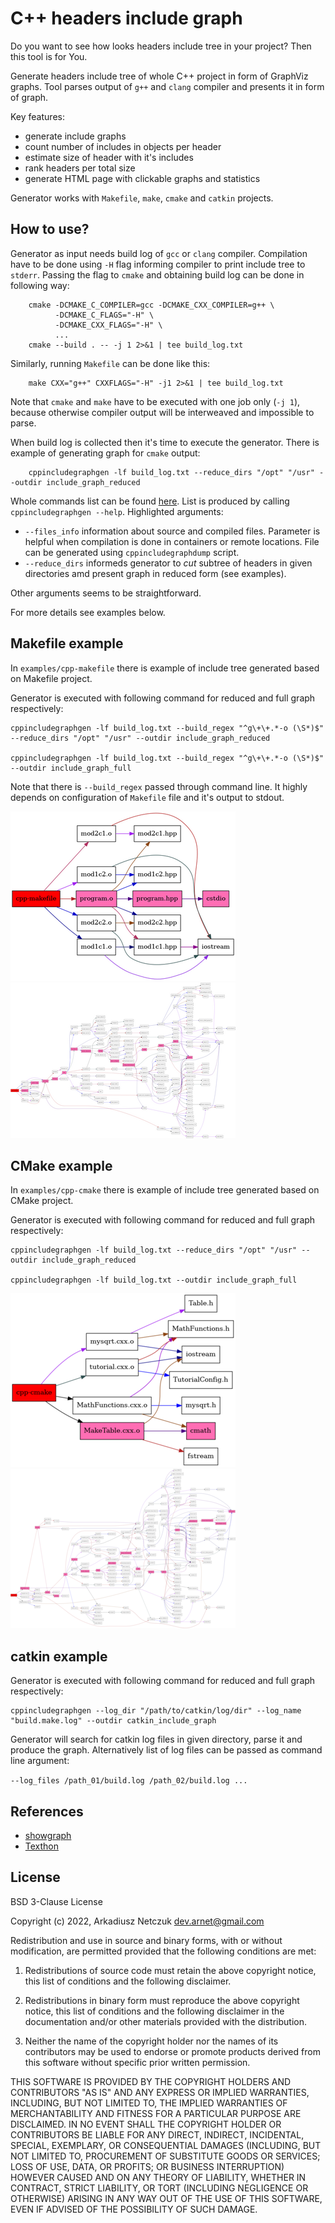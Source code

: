 # C++ headers include graph

Do you want to see how looks headers include tree in your project? Then this tool is for You.

Generate headers include tree of whole C++ project in form of GraphViz graphs.
Tool parses output of `g++` and `clang` compiler and presents it in form of graph.

Key features:
- generate include graphs
- count number of includes in objects per header
- estimate size of header with it's includes
- rank headers per total size
- generate HTML page with clickable graphs and statistics

Generator works with `Makefile`, `make`, `cmake` and `catkin` projects.



## How to use?

Generator as input needs build log of `gcc` or `clang` compiler. Compilation have to be done using `-H` flag
informing compiler to print include tree to `stderr`.
Passing the flag to `cmake` and obtaining build log can be done in following way:
```
    cmake -DCMAKE_C_COMPILER=gcc -DCMAKE_CXX_COMPILER=g++ \
          -DCMAKE_C_FLAGS="-H" \
          -DCMAKE_CXX_FLAGS="-H" \
          ...
    cmake --build . -- -j 1 2>&1 | tee build_log.txt
```
Similarly, running `Makefile` can be done like this:
```
    make CXX="g++" CXXFLAGS="-H" -j1 2>&1 | tee build_log.txt
```
Note that `cmake` and `make` have to be executed with one job only (`-j 1`), because otherwise compiler output will be 
interweaved and impossible to parse.

When build log is collected then it's time to execute the generator. 
There is example of generating graph for `cmake` output:
```
    cppincludegraphgen -lf build_log.txt --reduce_dirs "/opt" "/usr" --outdir include_graph_reduced
```
Whole commands list can be found [here](doc/cmd_args.txt). List is produced by calling `cppincludegraphgen --help`.
Highlighted arguments:
- `--files_info` information about source and compiled files. Parameter is helpful when compilation is done in containers or remote locations. 
File can be generated using `cppincludegraphdump` script.
- `--reduce_dirs` informeds generator to *cut* subtree of headers in given directories amd present graph in reduced form (see examples).
 
Other arguments seems to be straightforward.

For more details see examples below.



## Makefile example

In `examples/cpp-makefile` there is example of include tree generated based on Makefile project.

Generator is executed with following command for reduced and full graph respectively:
```
cppincludegraphgen -lf build_log.txt --build_regex "^g\+\+.*-o (\S*)$" --reduce_dirs "/opt" "/usr" --outdir include_graph_reduced

cppincludegraphgen -lf build_log.txt --build_regex "^g\+\+.*-o (\S*)$" --outdir include_graph_full
```

Note that there is `--build_regex` passed through command line. It highly depends on configuration of `Makefile` file and it's output to stdout.

[![include reduced graph](examples/cpp-makefile/include_graph_reduced/include_tree.gv-small.png "include reduced graph")](examples/cpp-makefile/include_graph_reduced/include_tree.gv.png)
[![include full graph](examples/cpp-makefile/include_graph_full/include_tree.gv-small.png "include full graph")](examples/cpp-makefile/include_graph_full/include_tree.gv.png)



## CMake example

In `examples/cpp-cmake` there is example of include tree generated based on CMake project.

Generator is executed with following command for reduced and full graph respectively:
```
cppincludegraphgen -lf build_log.txt --reduce_dirs "/opt" "/usr" --outdir include_graph_reduced

cppincludegraphgen -lf build_log.txt --outdir include_graph_full
```

[![include reduced graph](examples/cpp-cmake/include_graph_reduced/include_tree.gv-small.png "include reduced graph")](examples/cpp-cmake/include_graph_reduced/include_tree.gv.png)
[![include full graph](examples/cpp-cmake/include_graph_full/include_tree.gv-small.png "include full graph")](examples/cpp-cmake/include_graph_full/include_tree.gv.png)



## catkin example

Generator is executed with following command for reduced and full graph respectively:
```
cppincludegraphgen --log_dir "/path/to/catkin/log/dir" --log_name "build.make.log" --outdir catkin_include_graph
```

Generator will search for catkin log files in given directory, parse it and produce the graph. Alternatively list 
of log files can be passed as command line argument: 

`--log_files /path_01/build.log /path_02/build.log ...`



## References

- [showgraph](https://github.com/anetczuk/showgraph-py)
- [Texthon](texthon.chipsforbrain.org/)



## License

BSD 3-Clause License

Copyright (c) 2022, Arkadiusz Netczuk <dev.arnet@gmail.com>

Redistribution and use in source and binary forms, with or without
modification, are permitted provided that the following conditions are met:

1. Redistributions of source code must retain the above copyright notice, this
   list of conditions and the following disclaimer.

2. Redistributions in binary form must reproduce the above copyright notice,
   this list of conditions and the following disclaimer in the documentation
   and/or other materials provided with the distribution.

3. Neither the name of the copyright holder nor the names of its
   contributors may be used to endorse or promote products derived from
   this software without specific prior written permission.

THIS SOFTWARE IS PROVIDED BY THE COPYRIGHT HOLDERS AND CONTRIBUTORS "AS IS"
AND ANY EXPRESS OR IMPLIED WARRANTIES, INCLUDING, BUT NOT LIMITED TO, THE
IMPLIED WARRANTIES OF MERCHANTABILITY AND FITNESS FOR A PARTICULAR PURPOSE ARE
DISCLAIMED. IN NO EVENT SHALL THE COPYRIGHT HOLDER OR CONTRIBUTORS BE LIABLE
FOR ANY DIRECT, INDIRECT, INCIDENTAL, SPECIAL, EXEMPLARY, OR CONSEQUENTIAL
DAMAGES (INCLUDING, BUT NOT LIMITED TO, PROCUREMENT OF SUBSTITUTE GOODS OR
SERVICES; LOSS OF USE, DATA, OR PROFITS; OR BUSINESS INTERRUPTION) HOWEVER
CAUSED AND ON ANY THEORY OF LIABILITY, WHETHER IN CONTRACT, STRICT LIABILITY,
OR TORT (INCLUDING NEGLIGENCE OR OTHERWISE) ARISING IN ANY WAY OUT OF THE USE
OF THIS SOFTWARE, EVEN IF ADVISED OF THE POSSIBILITY OF SUCH DAMAGE.
